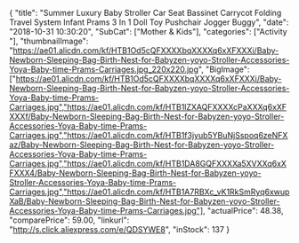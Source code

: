 {
	"title": "Summer Luxury Baby Stroller Car Seat Bassinet Carrycot Folding Travel System Infant Prams 3 In 1 Doll Toy Pushchair Jogger Buggy",
	"date": "2018-10-31 10:30:20",
	"SubCat": ["Mother & Kids"],
	"categories": ["Activity "],
	"thumbnailImage": "https://ae01.alicdn.com/kf/HTB1Od5cQFXXXXbqXXXXq6xXFXXXi/Baby-Newborn-Sleeping-Bag-Birth-Nest-for-Babyzen-yoyo-Stroller-Accessories-Yoya-Baby-time-Prams-Carriages.jpg_220x220.jpg",
	"BigImage": ["https://ae01.alicdn.com/kf/HTB1Od5cQFXXXXbqXXXXq6xXFXXXi/Baby-Newborn-Sleeping-Bag-Birth-Nest-for-Babyzen-yoyo-Stroller-Accessories-Yoya-Baby-time-Prams-Carriages.jpg","https://ae01.alicdn.com/kf/HTB1lZXAQFXXXXcPaXXXq6xXFXXXf/Baby-Newborn-Sleeping-Bag-Birth-Nest-for-Babyzen-yoyo-Stroller-Accessories-Yoya-Baby-time-Prams-Carriages.jpg","https://ae01.alicdn.com/kf/HTB1f3jyub5YBuNjSspoq6zeNFXaz/Baby-Newborn-Sleeping-Bag-Birth-Nest-for-Babyzen-yoyo-Stroller-Accessories-Yoya-Baby-time-Prams-Carriages.jpg","https://ae01.alicdn.com/kf/HTB1DA8GQFXXXXa5XVXXq6xXFXXX4/Baby-Newborn-Sleeping-Bag-Birth-Nest-for-Babyzen-yoyo-Stroller-Accessories-Yoya-Baby-time-Prams-Carriages.jpg","https://ae01.alicdn.com/kf/HTB1A7RBXc_vK1RkSmRyq6xwupXaB/Baby-Newborn-Sleeping-Bag-Birth-Nest-for-Babyzen-yoyo-Stroller-Accessories-Yoya-Baby-time-Prams-Carriages.jpg"],
	"actualPrice": 48.38,
	"comparePrice": 59.00,
	"linkurl": "http://s.click.aliexpress.com/e/QDSYWE8",
	"inStock": 137
}
